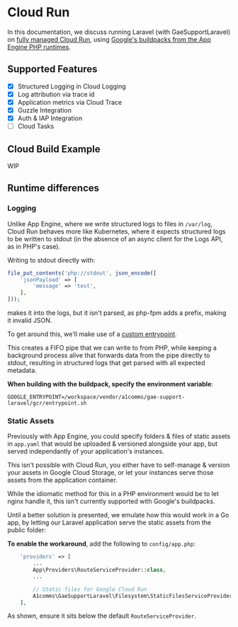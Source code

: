# Cloud Run

In this documentation, we discuss running Laravel (with GaeSupportLaravel) on [fully managed Cloud Run](https://cloud.google.com/run/docs/reference/container-contract), using [Google's buildpacks from the App Engine PHP runtimes](https://console.cloud.google.com/gcr/images/gae-runtimes/EU/buildpacks/php74/builder).

## Supported Features

- [x] Structured Logging in Cloud Logging
- [x] Log attribution via trace id
- [x] Application metrics via Cloud Trace
- [x] Guzzle Integration
- [x] Auth & IAP Integration
- [ ] Cloud Tasks

## Cloud Build Example

WIP

## Runtime differences

### Logging

Unlike App Engine, where we write structured logs to files in `/var/log`, Cloud Run behaves more like Kubernetes, where it expects structured logs to be written to stdout (in the absence of an async client for the Logs API, as in PHP's case).

Writing to stdout directly with:
```php
file_put_contents('php://stdout', json_encode([
    'jsonPayload' => [
        'message' => 'test',
    ],
]));
```
makes it into the logs, but it isn't parsed, as php-fpm adds a prefix, making it invalid JSON.

To get around this, we'll make use of a [custom entrypoint](entrypoint.sh).

This creates a FIFO pipe that we can write to from PHP, while keeping a background process alive that forwards data from the pipe directly to stdout, resulting in structured logs that get parsed with all expected metadata.

**When building with the buildpack, specify the environment variable**:

```
GOOGLE_ENTRYPOINT=/workspace/vendor/a1comms/gae-support-laravel/gcr/entrypoint.sh
```

### Static Assets

Previously with App Engine, you could specify folders & files of static assets in `app.yaml` that would be uploaded & versioned alongside your app, but served independantly of your application's instances.

This isn't possible with Cloud Run, you either have to self-manage & version your assets in Google Cloud Storage, or let your instances serve those assets from the application container.

While the idiomatic method for this in a PHP environment would be to let nginx handle it, this isn't currently supported with Google's buildpacks.

Until a better solution is presented, we emulate how this would work in a Go app, by letting our Laravel application serve the static assets from the public folder:

**To enable the workaround**, add the following to `config/app.php`:

```php
    'providers' => [
        ...
        App\Providers\RouteServiceProvider::class,
        ...

        // Static files for Google Cloud Run
        A1comms\GaeSupportLaravel\Filesystem\StaticFilesServiceProvider::class,
    ],
```

As shown, ensure it sits below the default `RouteServiceProvider`.